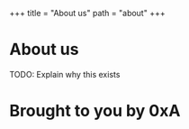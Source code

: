 +++
title = "About us"
path = "about"
+++

# About us

TODO: Explain why this exists


# Brought to you by 0xA
